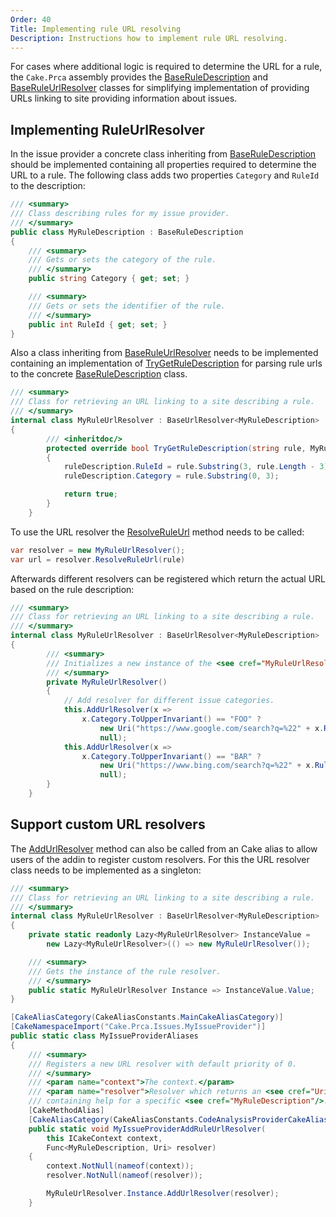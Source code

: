 ```yaml
---
Order: 40
Title: Implementing rule URL resolving
Description: Instructions how to implement rule URL resolving.
---
```

For cases where additional logic is required to determine the URL for a rule, the `Cake.Prca`
assembly provides the [BaseRuleDescription] and [BaseRuleUrlResolver] classes for
simplifying implementation of providing URLs linking to site providing information about issues.

## Implementing RuleUrlResolver

In the issue provider a concrete class inheriting from [BaseRuleDescription] should be implemented
containing all properties required to determine the URL to a rule.
The following class adds two properties `Category` and `RuleId` to the description:

```csharp
/// <summary>
/// Class describing rules for my issue provider.
/// </summary>
public class MyRuleDescription : BaseRuleDescription
{
    /// <summary>
    /// Gets or sets the category of the rule.
    /// </summary>
    public string Category { get; set; }

    /// <summary>
    /// Gets or sets the identifier of the rule.
    /// </summary>
    public int RuleId { get; set; }
}
```

Also a class inheriting from [BaseRuleUrlResolver] needs to be implemented containing an implementation
of [TryGetRuleDescription] for parsing rule urls to the concrete [BaseRuleDescription] class.

```csharp
/// <summary>
/// Class for retrieving an URL linking to a site describing a rule.
/// </summary>
internal class MyRuleUrlResolver : BaseUrlResolver<MyRuleDescription>
{
        /// <inheritdoc/>
        protected override bool TryGetRuleDescription(string rule, MyRuleDescription ruleDescription)
        {
            ruleDescription.RuleId = rule.Substring(3, rule.Length - 3);
            ruleDescription.Category = rule.Substring(0, 3);

            return true;
        }
    }
```

To use the URL resolver the [ResolveRuleUrl] method needs to be called:

```csharp
var resolver = new MyRuleUrlResolver();
var url = resolver.ResolveRuleUrl(rule)
```

Afterwards different resolvers can be registered which return the actual URL based on the rule description:

```csharp
/// <summary>
/// Class for retrieving an URL linking to a site describing a rule.
/// </summary>
internal class MyRuleUrlResolver : BaseUrlResolver<MyRuleDescription>
{
        /// <summary>
        /// Initializes a new instance of the <see cref="MyRuleUrlResolver"/> class.
        /// </summary>
        private MyRuleUrlResolver()
        {
            // Add resolver for different issue categories.
            this.AddUrlResolver(x =>
                x.Category.ToUpperInvariant() == "FOO" ?
                    new Uri("https://www.google.com/search?q=%22" + x.Rule) :
                    null);
            this.AddUrlResolver(x =>
                x.Category.ToUpperInvariant() == "BAR" ?
                    new Uri("https://www.bing.com/search?q=%22" + x.Rule) :
                    null);
        }
    }
```

## Support custom URL resolvers

The [AddUrlResolver] method can also be called from an Cake alias to allow users of the addin to
register custom resolvers.
For this the URL resolver class needs to be implemented as a singleton:

```csharp
/// <summary>
/// Class for retrieving an URL linking to a site describing a rule.
/// </summary>
internal class MyRuleUrlResolver : BaseUrlResolver<MyRuleDescription>
{
    private static readonly Lazy<MyRuleUrlResolver> InstanceValue =
        new Lazy<MyRuleUrlResolver>(() => new MyRuleUrlResolver());

    /// <summary>
    /// Gets the instance of the rule resolver.
    /// </summary>
    public static MyRuleUrlResolver Instance => InstanceValue.Value;
}

[CakeAliasCategory(CakeAliasConstants.MainCakeAliasCategory)]
[CakeNamespaceImport("Cake.Prca.Issues.MyIssueProvider")]
public static class MyIssueProviderAliases
{
    /// <summary>
    /// Registers a new URL resolver with default priority of 0.
    /// </summary>
    /// <param name="context">The context.</param>
    /// <param name="resolver">Resolver which returns an <see cref="Uri"/> linking to a site
    /// containing help for a specific <see cref="MyRuleDescription"/>.</param>
    [CakeMethodAlias]
    [CakeAliasCategory(CakeAliasConstants.CodeAnalysisProviderCakeAliasCategory)]
    public static void MyIssueProviderAddRuleUrlResolver(
        this ICakeContext context,
        Func<MyRuleDescription, Uri> resolver)
    {
        context.NotNull(nameof(context));
        resolver.NotNull(nameof(resolver));

        MyRuleUrlResolver.Instance.AddUrlResolver(resolver);
    }
```

[BaseRuleDescription]: ../../../api/Cake.Prca.Issues/BaseRuleDescription/
[BaseRuleUrlResolver]: ../../../api/Cake.Prca.Issues/BaseRuleUrlResolver_1/
[TryGetRuleDescription]: ../../../api/Cake.Prca.Issues/BaseRuleUrlResolver_1/364293D9
[AddUrlResolver]: ../../../api/Cake.Prca.Issues/BaseRuleUrlResolver_1/B4CCC92D
[ResolveRuleUrl]: ../../../api/Cake.Prca.Issues/BaseRuleUrlResolver_1/BBC7350A